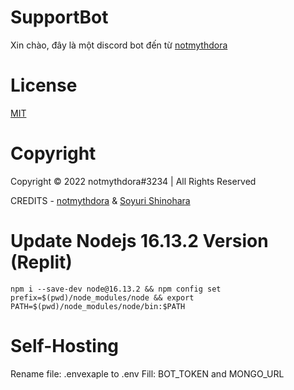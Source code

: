 # SupportBot

Xin chào, đây là một discord bot đến từ [notmythdora](https://discord.com/users/897838071922446466)

# License
[MIT](https://github.com/fakemythdora/support-bot/blob/main/LICENSE)

# Copyright
Copyright © 2022 notmythdora#3234 | All Rights Reserved

CREDITS - [notmythdora](https://discord.com/users/897838071922446466) & [Soyuri Shinohara](https://discord.com/users/898049692447940629)

# Update Nodejs 16.13.2 Version (Replit)
```npm i --save-dev node@16.13.2 && npm config set prefix=$(pwd)/node_modules/node && export PATH=$(pwd)/node_modules/node/bin:$PATH```

# Self-Hosting
Rename file: .envexaple to .env
Fill: BOT_TOKEN and MONGO_URL